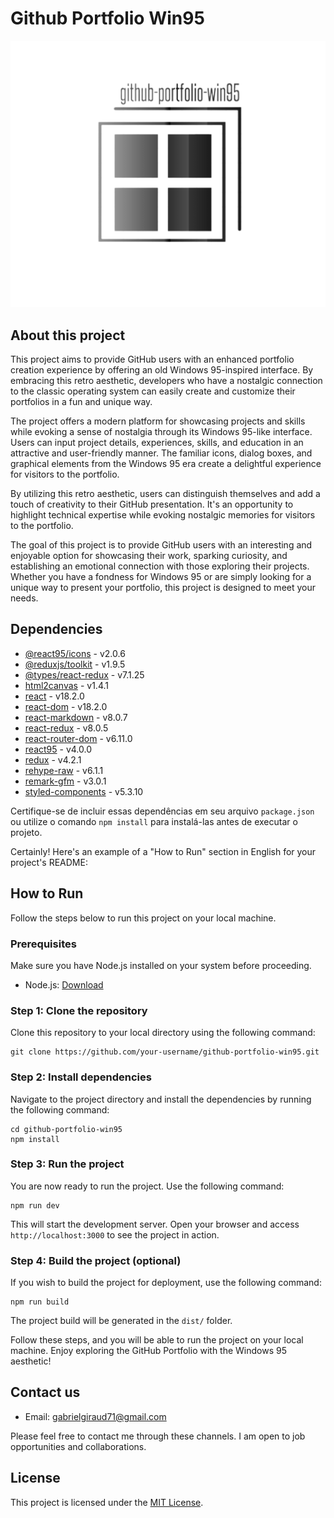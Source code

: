# Github Portfolio Win95

<p align="center">
<img src="public/logo.png" alt="Github Portfolio Win95" style="text-align:center">
</p>

## About this project

<p>This project aims to provide GitHub users with an enhanced portfolio creation experience by offering an old Windows 95-inspired interface. By embracing this retro aesthetic, developers who have a nostalgic connection to the classic operating system can easily create and customize their portfolios in a fun and unique way.

The project offers a modern platform for showcasing projects and skills while evoking a sense of nostalgia through its Windows 95-like interface. Users can input project details, experiences, skills, and education in an attractive and user-friendly manner. The familiar icons, dialog boxes, and graphical elements from the Windows 95 era create a delightful experience for visitors to the portfolio.

By utilizing this retro aesthetic, users can distinguish themselves and add a touch of creativity to their GitHub presentation. It's an opportunity to highlight technical expertise while evoking nostalgic memories for visitors to the portfolio.

The goal of this project is to provide GitHub users with an interesting and enjoyable option for showcasing their work, sparking curiosity, and establishing an emotional connection with those exploring their projects. Whether you have a fondness for Windows 95 or are simply looking for a unique way to present your portfolio, this project is designed to meet your needs. </p>

## Dependencies

- [@react95/icons](https://www.npmjs.com/package/@react95/icons) - v2.0.6
- [@reduxjs/toolkit](https://www.npmjs.com/package/@reduxjs/toolkit) - v1.9.5
- [@types/react-redux](https://www.npmjs.com/package/@types/react-redux) - v7.1.25
- [html2canvas](https://www.npmjs.com/package/html2canvas) - v1.4.1
- [react](https://www.npmjs.com/package/react) - v18.2.0
- [react-dom](https://www.npmjs.com/package/react-dom) - v18.2.0
- [react-markdown](https://www.npmjs.com/package/react-markdown) - v8.0.7
- [react-redux](https://www.npmjs.com/package/react-redux) - v8.0.5
- [react-router-dom](https://www.npmjs.com/package/react-router-dom) - v6.11.0
- [react95](https://www.npmjs.com/package/react95) - v4.0.0
- [redux](https://www.npmjs.com/package/redux) - v4.2.1
- [rehype-raw](https://www.npmjs.com/package/rehype-raw) - v6.1.1
- [remark-gfm](https://www.npmjs.com/package/remark-gfm) - v3.0.1
- [styled-components](https://www.npmjs.com/package/styled-components) - v5.3.10

Certifique-se de incluir essas dependências em seu arquivo `package.json` ou utilize o comando `npm install` para instalá-las antes de executar o projeto.

Certainly! Here's an example of a "How to Run" section in English for your project's README:

## How to Run

Follow the steps below to run this project on your local machine.

### Prerequisites

Make sure you have Node.js installed on your system before proceeding.

- Node.js: [Download](https://nodejs.org)

### Step 1: Clone the repository

Clone this repository to your local directory using the following command:

```
git clone https://github.com/your-username/github-portfolio-win95.git
```

### Step 2: Install dependencies

Navigate to the project directory and install the dependencies by running the following command:

```
cd github-portfolio-win95
npm install
```

### Step 3: Run the project

You are now ready to run the project. Use the following command:

```
npm run dev
```

This will start the development server. Open your browser and access `http://localhost:3000` to see the project in action.

### Step 4: Build the project (optional)

If you wish to build the project for deployment, use the following command:

```
npm run build
```

The project build will be generated in the `dist/` folder.

Follow these steps, and you will be able to run the project on your local machine. Enjoy exploring the GitHub Portfolio with the Windows 95 aesthetic!


## Contact us
- Email: gabrielgiraud71@gmail.com

Please feel free to contact me through these channels. I am open to job opportunities and collaborations.

## License

This project is licensed under the [MIT License](LICENSE).
